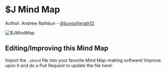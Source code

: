 # $J Mind Map

Author: Andrew Rathbun - [@bunsofwrath12](https://twitter.com/bunsofwrath12)

![$JMindMap](https://github.com/rathbuna/DFIRMindMaps/blob/main/FileSystems/NTFS/%24J/UsnJrnlDollarSignJ.png)

## Editing/Improving this Mind Map

Import the `.xmind` file into your favorite Mind Map-making software! Improve upon it and do a Pull Request to update the file here!

